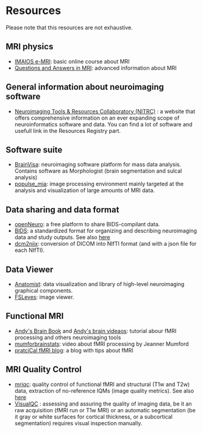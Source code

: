 
# Resources

Please note that this resources are not exhaustive.

## MRI physics
- [IMAIOS e-MRI](https://www.imaios.com/fr/e-mri): basic online course about MRI
- [Questions and Answers in MRI](https://www.mriquestions.com/index.html): advanced information about MRI

## General information about neuroimaging software
- [Neuroimaging Tools & Resources Collaboratory (NITRC)](https://www.nitrc.org/) : a website that offers comprehensive information on an ever expanding scope of neuroinformatics software and data. You can find a lot of software and usefull link in the Resources Registry part. 

## Software suite
- [BrainVisa](https://brainvisa.info/web/): neuroimaging software platform for mass data analysis. Contains software as Morphologist (brain segmentation and sulcal analysis)
- [populse_mia](https://populse.github.io/populse_mia/html/index.html): image processing environment mainly targeted at the analysis and visualization of large amounts of MRI data.

## Data sharing and data format
- [openNeuro](https://openneuro.org/): a free platform to share BIDS-compilant data. 
- [BIDS](https://bids.neuroimaging.io/): a standardized format for organizing and describing neuroimaging data and study outputs. See also [here](BIDS.md)
- [dcm2niix](https://github.com/rordenlab/dcm2niix): conversion of DICOM into NIfTI format (and with a json file for each NIfTI).

## Data Viewer
- [Anatomist](https://brainvisa.info/web/anatomist.html): data visualization and library of high-level neuroimaging graphical components.
- [FSLeyes](https://fsl.fmrib.ox.ac.uk/fsl/fslwiki/FSLeyes): image viewer.

## Functional MRI
- [Andy's Brain Book](https://andysbrainbook.readthedocs.io/en/latest/) and [Andy's brain videaos](https://www.andysbrainblog.com/videos): tutorial abour fMRI processing and others neuroimaging tools 
- [mumforbrainstats](https://www.youtube.com/@mumfordbrainstats): video about fMRI processing by Jeanner Mumford
- [pratciCal fMRI blog](https://practicalfmri.blogspot.com/): a blog with tips about fMRI

## MRI Quality Control 
- [mriqc](https://mriqc.readthedocs.io/): quality control of functional fMRI and structural (T1w and T2w) data, extraction of no-reference IQMs (image quality metrics). See also [here](mriqc.md)
- [VisualQC](https://raamana.github.io/visualqc/readme.html#visualqc) : assessing and assuring the quality of imaging data, be it an raw acquisition (fMRI run or T1w MRI) or an automatic segmentation (be it gray or white surfaces for cortical thickness, or a subcortical segmentation) requires visual inspection manually. 


